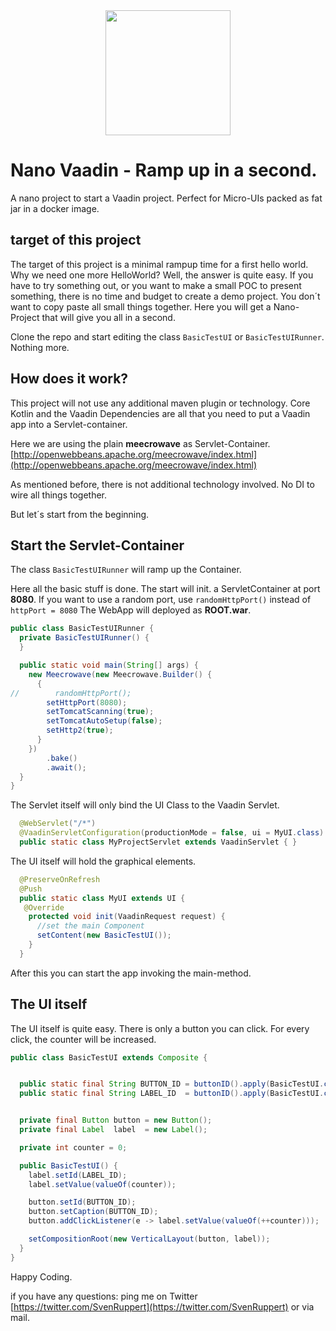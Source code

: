 
<center>
<a href="https://vaadin.com">
 <img src="https://vaadin.com/images/hero-reindeer.svg" width="200" height="200" /></a>
</center>


# Nano Vaadin - Ramp up in a second.
A nano project to start a Vaadin project. Perfect for Micro-UIs packed as fat jar in a docker image.

## target of this project
The target of this project is a minimal rampup time for a first hello world.
Why we need one more HelloWorld? Well, the answer is quite easy. 
If you have to try something out, or you want to make a small POC to present something,
there is no time and budget to create a demo project.
You don´t want to copy paste all small things together.
Here you will get a Nano-Project that will give you all in a second.

Clone the repo and start editing the class ```BasicTestUI``` or ```BasicTestUIRunner```.
Nothing more. 

## How does it work?
This project will not use any additional maven plugin or technology.
Core Kotlin and the Vaadin Dependencies are all that you need to put 
a Vaadin app into a Servlet-container.

Here we are using the plain **meecrowave** as Servlet-Container.
[http://openwebbeans.apache.org/meecrowave/index.html](http://openwebbeans.apache.org/meecrowave/index.html)

As mentioned before, there is not additional technology involved.
No DI to wire all things together. 

But let´s start from the beginning.

## Start the Servlet-Container
The class ```BasicTestUIRunner``` will ramp up the Container.

Here all the basic stuff is done. The start will init. a ServletContainer at port **8080**.
If you want to use a random port, use ```randomHttpPort()``` instead of ```httpPort = 8080```
The WebApp will deployed as **ROOT.war**. 

```java
public class BasicTestUIRunner {
  private BasicTestUIRunner() {
  }

  public static void main(String[] args) {
    new Meecrowave(new Meecrowave.Builder() {
      {
//        randomHttpPort();
        setHttpPort(8080);
        setTomcatScanning(true);
        setTomcatAutoSetup(false);
        setHttp2(true);
      }
    })
        .bake()
        .await();
  }
}
```

The Servlet itself will only bind the UI Class to the Vaadin Servlet.

```java
  @WebServlet("/*")
  @VaadinServletConfiguration(productionMode = false, ui = MyUI.class)
  public static class MyProjectServlet extends VaadinServlet { }
```

The UI itself will hold the graphical elements. 

```java
  @PreserveOnRefresh
  @Push
  public static class MyUI extends UI {
   @Override
    protected void init(VaadinRequest request) {
      //set the main Component
      setContent(new BasicTestUI());
    }
  }
```

After this you can start the app invoking the main-method.

## The UI itself
The UI itself is quite easy. 
There is only a button you can click.
For every click, the counter will be increased.

```java
public class BasicTestUI extends Composite {


  public static final String BUTTON_ID = buttonID().apply(BasicTestUI.class, "buttonID");
  public static final String LABEL_ID  = buttonID().apply(BasicTestUI.class, "labelID");


  private final Button button = new Button();
  private final Label  label  = new Label();

  private int counter = 0;

  public BasicTestUI() {
    label.setId(LABEL_ID);
    label.setValue(valueOf(counter));

    button.setId(BUTTON_ID);
    button.setCaption(BUTTON_ID);
    button.addClickListener(e -> label.setValue(valueOf(++counter)));

    setCompositionRoot(new VerticalLayout(button, label));
  }
}
```

Happy Coding.

if you have any questions: ping me on Twitter [https://twitter.com/SvenRuppert](https://twitter.com/SvenRuppert)
or via mail.
